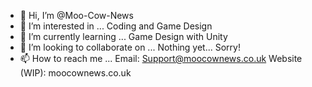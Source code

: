 - 👋 Hi, I’m @Moo-Cow-News
- 👀 I’m interested in ...
Coding and Game Design
- 🌱 I’m currently learning ...
Game Design with Unity
- 💞️ I’m looking to collaborate on ...
Nothing yet... Sorry!
- 📫 How to reach me ...
Email: Support@moocownews.co.uk
Website (WIP): moocownews.co.uk

<!---
Moo-Cow-News/Moo-Cow-News is a ✨ special ✨ repository because its `README.md` (this file) appears on your GitHub profile.
You can click the Preview link to take a look at your changes.
--->
